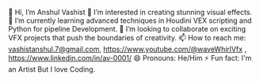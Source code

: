 👋 Hi, I’m Anshul Vashist
👀 I’m interested in creating stunning visual effects.
🌱 I’m currently learning advanced techniques in Houdini VEX scripting and Python for pipeline Development.
💞️ I’m looking to collaborate on exciting VFX projects that push the boundaries of creativity.
📫 How to reach me: vashistanshul.7@gmail.com, https://www.youtube.com/@waveWhirlVfx , https://www.linkedin.com/in/av-0001/
😄 Pronouns: He/Him
⚡ Fun fact: I'm an Artist But I love Coding.

<!---
Pahaadi7/Pahaadi7 is a ✨ special ✨ repository because its `README.md` (this file) appears on your GitHub profile.
You can click the Preview link to take a look at your changes.
--->
